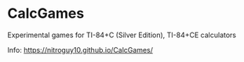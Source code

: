 # CalcGames
Experimental games for TI-84+C (Silver Edition), TI-84+CE calculators 

Info: https://nitroguy10.github.io/CalcGames/
